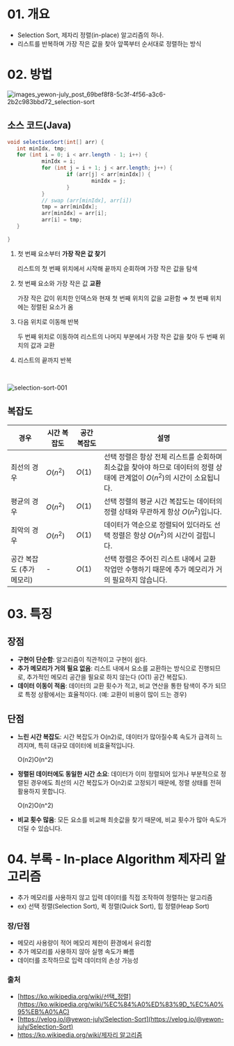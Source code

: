 # 01. 개요

- Selection Sort, 제자리 정렬(in-place) 알고리즘의 하나.
- 리스트를 반복하며 가장 작은 값을 찾아 앞쪽부터 순서대로 정렬하는 방식

# 02. 방법

![images_yewon-july_post_69bef8f8-5c3f-4f56-a3c6-2b2c983bbd72_selection-sort](https://github.com/user-attachments/assets/5c8f7cfc-f520-478d-8df9-7d631d246ca5)

## 소스 코드(Java)

```java
void selectionSort(int[] arr) {
   int minIdx, tmp;
   for (int i = 0; i < arr.length - 1; i++) {
		   minIdx = i;
		   for (int j = i + 1; j < arr.length; j++) {
				   if (arr[j] < arr[minIdx]) {
						   minIdx = j;
				   }
		   }
		   // swap (arr[minIdx], arr[i])
		   tmp = arr[minIdx];
		   arr[minIdx] = arr[i];
		   arr[i] = tmp;
   }
   	
}
```

1. 첫 번째 요소부터 **가장 작은 값 찾기**
    
    리스트의 첫 번째 위치에서 시작해 끝까지 순회하며 가장 작은 값을 탐색
    
2. 첫 번째 요소와 가장 작은 값 **교환**
    
    가장 작은 값이 위치한 인덱스와 현재 첫 번째 위치의 값을 교환함 ⇒ 첫 번째 위치에는 정렬된 요소가 옴
    
3. 다음 위치로 이동해 반복
    
    두 번째 위치로 이동하여 리스트의 나머지 부분에서 가장 작은 값을 찾아 두 번째 위치의 값과 교환
    
4. 리스트의 끝까지 반복

<br />

![selection-sort-001](https://github.com/user-attachments/assets/842dcae5-d2b7-4cdf-9688-5e0b883d5a60)

## 복잡도

| 경우               | 시간 복잡도 | 공간 복잡도 | 설명                                                                                       |
|------------------|-------------|-------------|------------------------------------------------------------------------------------------|
| 최선의 경우         | $O(n^2)$   | $O(1)$    | 선택 정렬은 항상 전체 리스트를 순회하며 최소값을 찾아야 하므로 데이터의 정렬 상태에 관계없이 $O(n^2)$의 시간이 소요됩니다. |
| 평균의 경우         | $O(n^2)$   | $O(1)$    | 선택 정렬의 평균 시간 복잡도는 데이터의 정렬 상태와 무관하게 항상 $O(n^2)$입니다.                                  |
| 최악의 경우         | $O(n^2)$   | $O(1)$    | 데이터가 역순으로 정렬되어 있더라도 선택 정렬은 항상 $O(n^2)$의 시간이 걸립니다.                                      |
| 공간 복잡도 (추가 메모리) | -           | $O(1)$    | 선택 정렬은 주어진 리스트 내에서 교환 작업만 수행하기 때문에 추가 메모리가 거의 필요하지 않습니다.                     |


# 03. 특징

## 장점

- **구현이 단순함**: 알고리즘이 직관적이고 구현이 쉽다.
- **추가 메모리가 거의 필요 없음**: 리스트 내에서 요소를 교환하는 방식으로 진행되므로, 추가적인 메모리 공간을 필요로 하지 않는다 (O(1) 공간 복잡도).
- **데이터 이동이 적음**: 데이터의 교환 횟수가 적고, 비교 연산을 통한 탐색이 주가 되므로 특정 상황에서는 효율적이다. (예: 교환이 비용이 많이 드는 경우)

## 단점

- **느린 시간 복잡도**: 시간 복잡도가 O(n2)로, 데이터가 많아질수록 속도가 급격히 느려지며, 특히 대규모 데이터에 비효율적입니다.
    
    O(n2)O(n^2)
    
- **정렬된 데이터에도 동일한 시간 소요**: 데이터가 이미 정렬되어 있거나 부분적으로 정렬된 경우에도 최선의 시간 복잡도가 O(n2)로 고정되기 때문에, 정렬 상태를 전혀 활용하지 못합니다.
    
    O(n2)O(n^2)
    
- **비교 횟수 많음**: 모든 요소를 비교해 최솟값을 찾기 때문에, 비교 횟수가 많아 속도가 더딜 수 있습니다.

# 04. 부록 - In-place Algorithm 제자리 알고리즘
- 추가 메모리를 사용하지 않고 입력 데이터를 직접 조작하여 정렬하는 알고리즘
- ex) 선택 정렬(Selection Sort), 퀵 정렬(Quick Sort), 힙 정렬(Heap Sort)

### 장/단점
- 메모리 사용량이 적어 메모리 제한이 환경에서 유리함
- 추가 메모리를 사용하지 않아 실행 속도가 빠름
- 데이터를 조작하므로 입력 데이터의 손상 가능성
### 출처

- [https://ko.wikipedia.org/wiki/선택_정렬](https://ko.wikipedia.org/wiki/%EC%84%A0%ED%83%9D_%EC%A0%95%EB%A0%AC)
- [https://velog.io/@yewon-july/Selection-Sort](https://velog.io/@yewon-july/Selection-Sort)
- [https://ko.wikipedia.org/wiki/제자리 알고리즘](https://ko.wikipedia.org/wiki/%EC%A0%9C%EC%9E%90%EB%A6%AC_%EC%95%8C%EA%B3%A0%EB%A6%AC%EC%A6%98)
